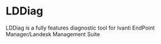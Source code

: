 # LDDiag

LDDiag is a fully features diagnostic tool for Ivanti EndPoint Manager/Landesk Management Suite
